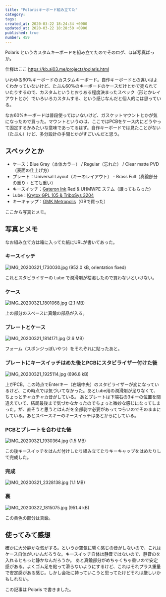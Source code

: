 ```yaml
---
title: "Polarisキーボード組み立てた"
category: 
tags: 
created_at: 2020-03-22 18:24:34 +0900
updated_at: 2020-03-22 18:28:50 +0900
published: true
number: 459
---
```


Polaris というカスタムキーボードを組み立てたのでそのログ、ほぼ写真ばっか。

仕様はここ https://kb.ai03.me/projects/polaris.html

いわゆる60%キーボードのカスタムキーボード。自作キーボードとの違いはよくわかっていないけど、たぶん60%のキーボードのケースだけとかで売られていたりするので、カスタムというとおりある程度決まったスペック（形とかレイアウトとか）でいろいろカスタムする、という感じなんだと個人的には思っている。

なお60%キーボードは普段使ってはいないけど、ガスケットマウントとかが気になったので買った。マウントというのは、ここではPCBをケース内にどうやって固定するかみたいな意味であってるはず。自作キーボードでは見たことがない（たぶん）けど、多分設計の手間とかがすごいんだと思う。

## スペックとか

- ケース：Blue Gray（本体カラー） / Regular（忘れた） / Clear matte PVD（表面の仕上げ方）
- プレート：Universal Layout（キーのレイアウト） - Brass Full（真鍮部分の重り・とても重い）
- キースイッチ：[Gateron Ink](https://yushakobo.jp/shop/gateron-ink-switches/) Red & UHMWPE ステム（譲ってもらった）
- Lube：[Krytox GPL 105 & TriboSys 3204](https://yushakobo.jp/shop/lubricants/)
- キーキャップ：[GMK Metropolis](https://novelkeys.xyz/products/gmk-metropolis-gb)（GBで買った）

ここから写真とメモ。

## 写真とメモ

なお組み立て方は箱に入ってた紙にURLが書いてあった。

### キースイッチ

![IMG_20200321_1730030.jpg (952.0 kB, orientation fixed)](https://img.esa.io/uploads/production/attachments/1303/2020/03/22/144/ec0afba2-67d2-459c-be41-c3ddbf74a9f7.jpg)

これとスタビライザーの Lube で潤滑剤が枯渇したので買わないといけない。

### ケース

![IMG_20200321_1801068.jpg (2.1 MB)](https://img.esa.io/uploads/production/attachments/1303/2020/03/22/144/913dead0-8de7-48b9-b04c-d6c5efa3a43d.jpg)

上の部分のスペースに真鍮の部品が入る。

### プレートとケース

![IMG_20200321_1814171.jpg (2.6 MB)](https://img.esa.io/uploads/production/attachments/1303/2020/03/22/144/eacd60fe-84ed-4955-beba-5229cba40153.jpg)

フォーム（スポンジっぽいやつ）をそれぞれに貼ったあと。

### プレートにキースイッチはめた後とPCBにスタビライザー付けた後

![IMG_20200321_1925114.jpg (696.8 kB)](https://img.esa.io/uploads/production/attachments/1303/2020/03/22/144/c6b02e27-4cda-46ec-b308-aec4f54daaf7.jpg)

上がPCB。この時点でEnterキー（右端中央）のスタビライザーが変になっているけど、この時点では気づいてなかった。あとLube用の潤滑剤が足りなくて、ちょっとチャカチャカ音がしている。
あとプレートは下端右の3キーの位置を間違えていて、結局最後まで気づかなかったのでちょっと微妙な感じになってしまった。が、直そうと思うとはんだを全部剥す必要があってつらいのでそのままにしている。あとスペースキーのキースイッチはあとからにしている。

### PCBとプレートを合わせた後

![IMG_20200321_1930364.jpg (1.5 MB)](https://img.esa.io/uploads/production/attachments/1303/2020/03/22/144/591a311a-c60b-4935-9611-7cae16614a73.jpg)

この後キースイッチをはんだ付けしたり組み立てたりキーキャップをはめたりして完成した。

### 完成

![IMG_20200321_2328138.jpg (1.1 MB)](https://img.esa.io/uploads/production/attachments/1303/2020/03/22/144/d269bb5f-ad5d-4562-a609-17ba20bbf5c9.jpg)

### 裏

![IMG_20200322_1815075.jpg (951.4 kB)](https://img.esa.io/uploads/production/attachments/1303/2020/03/22/144/3d28c799-376c-41aa-a201-0348d0746b54.jpg)

この黄色の部分は真鍮。

## 使ってみて感想

確かに大分静かな気がする。というか空気に響く感じの音がしないので、これはケース自体がいいんだろうな。キースイッチ自体は静音ではないので、静音のを入れるともっと静かなんだろうか。
あと真鍮部分がめちゃくちゃ重いので安定感がある。よくゴム足を貼って滑らないようにするけど、これはそれプラス重量で安定感がある感じ。しかし会社に持っていこうと思ってたけどそれは厳しいかもしれない。

この記事は Polaris で書きました。
